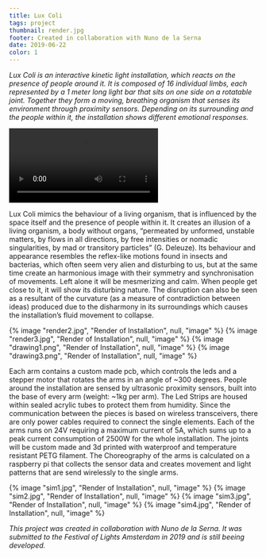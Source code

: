 ```yaml
---
title: Lux Coli
tags: project
thumbnail: render.jpg
footer: Created in collaboration with Nuno de la Serna
date: 2019-06-22
color: 1
---
```

*Lux Coli is an interactive kinetic light installation, which reacts on the presence of people around it. It is composed of 16 individual limbs, each represented by a 1 meter long light bar that sits on one side on a rotatable joint. Together they form a moving, breathing organism that senses its environment through proximity sensors. Depending on its surrounding and the people within it, the installation shows different emotional responses.*

<span class="more"></span>

<div class="video">
  <video autoplay loop>
    <source src="{% asset, 'lux_video.mp4', 'videos' %}" type="video/mp4">
  </video>
</div>

Lux Coli mimics the behaviour of a living organism, that is influenced by the space itself and the presence of people within it. It creates an illusion of a living organism, a body without organs, “permeated by unformed, unstable matters, by flows in all directions, by free intensities or nomadic singularities, by mad or transitory particles” (G. Deleuze). Its behaviour and appearance resembles the reflex-like motions found in insects and bacterias, which often seem very alien and disturbing to us, but at the same time create an harmonious image with their symmetry and synchronisation of movements. Left alone it will be mesmerizing and calm. When people get close to it, it will show its disturbing nature. The disruption can also be seen as a resultant of the curvature (as a measure of contradiction between ideas) produced due to the disharmony in its surroundings which causes the installation’s fluid movement to collapse.

<div class="gallery">
{% image "render2.jpg", "Render of Installation", null, "image" %}
{% image "render3.jpg", "Render of Installation", null, "image" %}
{% image "drawing1.png", "Render of Installation", null, "image" %}
{% image "drawing3.png", "Render of Installation", null, "image" %}
</div>

Each arm contains a custom made pcb, which controls the leds and a stepper motor that rotates the arms in an angle of ~300 degrees. People around the installation are sensed by ultrasonic proximity sensors, built into the base of every arm (weight: ~1kg per arm). The Led Strips are housed within sealed acrylic tubes to protect them from humidity. Since the communication between the pieces is based on wireless transceivers, there are only power cables required to connect the single elements. Each of the arms runs on 24V requiring a maximum current of 5A, which sums up to a peak current consumption of 2500W for the whole installation. The joints will be custom made and 3d printed with waterproof and temperature resistant PETG filament. The Choreography of the arms is calculated on a raspberry pi that collects the sensor data and creates movement and light patterns that are send wirelessly to the single arms.


<div class="gallery">
{% image "sim1.jpg", "Render of Installation", null, "image" %}
{% image "sim2.jpg", "Render of Installation", null, "image" %}
{% image "sim3.jpg", "Render of Installation", null, "image" %}
{% image "sim4.jpg", "Render of Installation", null, "image" %}
</div>


*This project was created in collaboration with Nuno de la Serna. It was submitted to the Festival of Lights Amsterdam in 2019 and is still beeing developed.*
